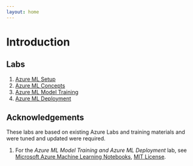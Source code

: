 ```yaml
---
layout: home
---
```


# Introduction

## Labs

1. [Azure ML Setup](./labs/0_setup/setup.md) 
1. [Azure ML Concepts](./labs/01_concepts/concepts.md)
1. [Azure ML Model Training](./labs/03_terraform/terraform.md)
1. [Azure ML Deployment](./labs/04_containers_on_azure/containers_on_azure.md)

## Acknowledgements

These labs are based on existing Azure Labs and training materials and were tuned and updated were required.

1. For the *Azure ML Model Training and Azure ML Deployment* lab, see [Microsoft Azure Machine Learning Notebooks](https://github.com/Azure/MachineLearningNotebooks), [MIT License](https://github.com/Azure/MachineLearningNotebooks/blob/master/LICENSE).

